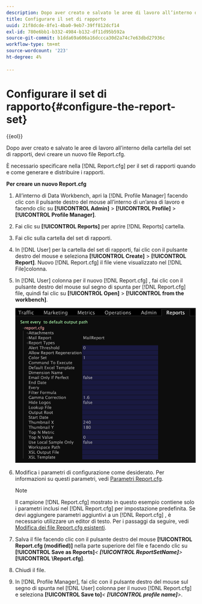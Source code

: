 ```yaml
---
description: Dopo aver creato e salvato le aree di lavoro all’interno della cartella del set di rapporti, devi creare un nuovo file Report.cfg.
title: Configurare il set di rapporto
uuid: 21f8dcde-8fe1-4ba0-9eb7-39ff812dcf14
exl-id: 780e6bb1-b332-4984-b132-df11d95b592a
source-git-commit: b1dda69a606a16dccca30d2a74c7e63dbd27936c
workflow-type: tm+mt
source-wordcount: '223'
ht-degree: 4%

---
```


# Configurare il set di rapporto{#configure-the-report-set}

{{eol}}

Dopo aver creato e salvato le aree di lavoro all’interno della cartella del set di rapporti, devi creare un nuovo file Report.cfg.

È necessario specificare nella [!DNL Report.cfg] per il set di rapporti quando e come generare e distribuire i rapporti.

**Per creare un nuovo Report.cfg**

1. All’interno di Data Workbench, apri la [!DNL Profile Manager] facendo clic con il pulsante destro del mouse all’interno di un’area di lavoro e facendo clic su **[!UICONTROL Admin]** > **[!UICONTROL Profile]** > **[!UICONTROL Profile Manager]**.
1. Fai clic su **[!UICONTROL Reports]** per aprire [!DNL Reports] cartella.
1. Fai clic sulla cartella del set di rapporti.
1. In [!DNL User] per la cartella del set di rapporti, fai clic con il pulsante destro del mouse e seleziona **[!UICONTROL Create]** > **[!UICONTROL Report]**. Nuovo [!DNL Report.cfg] il file viene visualizzato nel [!DNL File]colonna.
1. In [!DNL User] colonna per il nuovo [!DNL Report.cfg] , fai clic con il pulsante destro del mouse sul segno di spunta per [!DNL Report.cfg] file, quindi fai clic su **[!UICONTROL Open]** > **[!UICONTROL from the workbench]**.

   ![Informazioni sul passaggio](assets/cfg_reportcfg.png)

1. Modifica i parametri di configurazione come desiderato. Per informazioni su questi parametri, vedi [Parametri Report.cfg](../../../../../home/c-rpt-oview/c-rpt-param-ref/c-rpt-param.md#concept-838e59d72d3f4cb29ee15f5c7eb0ceff).

   >[!NOTE]
   >
   >Il campione [!DNL Report.cfg] mostrato in questo esempio contiene solo i parametri inclusi nel [!DNL Report.cfg] per impostazione predefinita. Se devi aggiungere parametri aggiuntivi a un [!DNL Report.cfg] , è necessario utilizzare un editor di testo. Per i passaggi da seguire, vedi [Modifica dei file Report.cfg esistenti](../../../../../home/c-rpt-oview/c-work-rpt-sets/c-edit-ex-rpt-files/c-edit-ex-rpt-files.md#concept-96fd57159f454defa09bd18655a12887).

1. Salva il file facendo clic con il pulsante destro del mouse **[!UICONTROL Report.cfg (modified)]** nella parte superiore del file e facendo clic su **[!UICONTROL Save as Reports\]***&lt; **[!UICONTROL ReportSetName]**>***[!UICONTROL \Report.cfg]**.
1. Chiudi il file.
1. In [!DNL Profile Manager], fai clic con il pulsante destro del mouse sul segno di spunta nel [!DNL User] colonna per il nuovo [!DNL Report.cfg] e seleziona **[!UICONTROL Save to]***&lt; **[!UICONTROL profile name]**>*.
